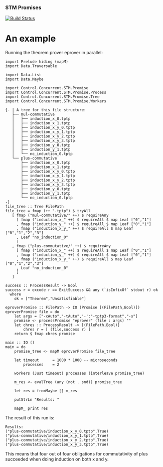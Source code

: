 ### STM Promises

[![Build Status](https://travis-ci.org/danr/stm-promise.png?branch=master)](https://travis-ci.org/danr/stm-promise)

# An example

Running the theorem prover eprover in parallel:

    import Prelude hiding (mapM)
    import Data.Traversable

    import Data.List
    import Data.Maybe

    import Control.Concurrent.STM.Promise
    import Control.Concurrent.STM.Promise.Process
    import Control.Concurrent.STM.Promise.Tree
    import Control.Concurrent.STM.Promise.Workers

    {- | A tree for this file structure:
       ├── mul-commutative
       │   ├── induction_x_0.tptp
       │   ├── induction_x_1.tptp
       │   ├── induction_x_y_0.tptp
       │   ├── induction_x_y_1.tptp
       │   ├── induction_x_y_2.tptp
       │   ├── induction_x_y_3.tptp
       │   ├── induction_y_0.tptp
       │   ├── induction_y_1.tptp
       │   └── no_induction_0.tptp
       └── plus-commutative
           ├── induction_x_0.tptp
           ├── induction_x_1.tptp
           ├── induction_x_y_0.tptp
           ├── induction_x_y_1.tptp
           ├── induction_x_y_2.tptp
           ├── induction_x_y_3.tptp
           ├── induction_y_0.tptp
           ├── induction_y_1.tptp
           └── no_induction_0.tptp
    -}
    file_tree :: Tree FilePath
    file_tree = fmap (++ ".tptp") $ tryAll
       [ fmap ("mul-commutative/" ++) $ requireAny
         [ fmap ("induction_x_" ++) $ requireAll $ map Leaf ["0","1"]
         , fmap ("induction_y_" ++) $ requireAll $ map Leaf ["0","1"]
         , fmap ("induction_x_y_" ++) $ requireAll $ map Leaf ["0","1","2","3"]
         , Leaf "no_induction_0"
         ]
       , fmap ("plus-commutative/" ++) $ requireAny
         [ fmap ("induction_x_" ++) $ requireAll $ map Leaf ["0","1"]
         , fmap ("induction_y_" ++) $ requireAll $ map Leaf ["0","1"]
         , fmap ("induction_x_y_" ++) $ requireAll $ map Leaf ["0","1","2","3"]
         , Leaf "no_induction_0"
         ]
       ]

    success :: ProcessResult -> Bool
    success r = excode r == ExitSuccess && any (`isInfixOf` stdout r) ok
      where
        ok = ["Theorem","Unsatisfiable"]

    eproverPromise :: FilePath -> IO (Promise [(FilePath,Bool)])
    eproverPromise file = do
        let args = ["-xAuto","-tAuto",'-':"-tptp3-format","-s"]
        promise <- processPromise "eprover" (file : args) ""
        let chres :: ProcessResult -> [(FilePath,Bool)]
            chres r = [ (file,success r) ]
        return $ fmap chres promise

    main :: IO ()
    main = do
        promise_tree <- mapM eproverPromise file_tree

        let timeout      = 1000 * 1000 -- microseconds
            processes    = 2

        workers (Just timeout) processes (interleave promise_tree)

        m_res <- evalTree (any (not . snd)) promise_tree

        let res = fromMaybe [] m_res

        putStrLn "Results: "

        mapM_ print res

The result of this run is:

    Results:
    ("plus-commutative/induction_x_y_0.tptp",True)
    ("plus-commutative/induction_x_y_1.tptp",True)
    ("plus-commutative/induction_x_y_2.tptp",True)
    ("plus-commutative/induction_x_y_3.tptp",True)

This means that four out of four obligations for commutativity of plus
succeeded when doing induction on both x and y.


